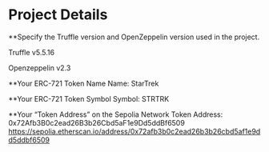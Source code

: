 # Project Details

\*\*Specify the Truffle version and OpenZeppelin version used in the project.

Truffle v5.5.16

Openzeppelin v2.3

\*\*Your ERC-721 Token Name
Name: StarTrek

\*\*Your ERC-721 Token Symbol
Symbol: STRTRK

\*\*Your “Token Address” on the Sepolia Network
Token Address:
0x72Afb3B0c2ead26B3b26Cbd5aF1e9Dd5ddBf6509
https://sepolia.etherscan.io/address/0x72afb3b0c2ead26b3b26cbd5af1e9dd5ddbf6509